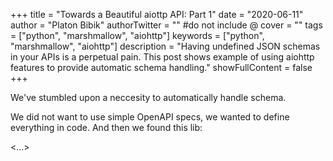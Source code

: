 +++
title = "Towards a Beautiful aiottp API: Part 1"
date = "2020-06-11"
author = "Platon Bibik"
authorTwitter = "" #do not include @
cover = ""
tags = ["python", "marshmallow", "aiohttp"]
keywords = ["python", "marshmallow", "aiohttp"]
description = "Having undefined JSON schemas in your APIs is a perpetual pain. This post shows example of using aiohttp features to provide automatic schema handling."
showFullContent = false
+++

We've stumbled upon a neccesity to automatically handle schema.

We did not want to use simple OpenAPI specs, we wanted to define everything in code. And then we found this lib:

<...>